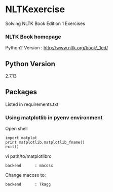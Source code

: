 # NLTKexercise

Solving NLTK Book Edition 1 Exercises

### NLTK Book homepage
Python2 Version : http://www.nltk.org/book\_1ed/

## Python Version
2.7.13

## Packages
Listed in requirements.txt

### Using matplotlib in pyenv environment
Open shell

    import matplot
    print matplotlib.matplotlib_fname()
    exit()

vi path/to/matplotlibrc

    backend      : macosx

Change macosx to:

    backend      : Tkagg


